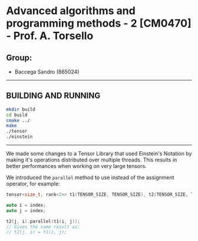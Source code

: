 # Advanced algorithms and programming methods - 2 [CM0470] - Prof. A. Torsello

## Group:

- Baccega Sandro (865024)

---

## BUILDING AND RUNNING

```bash
mkdir build
cd build
cmake ../
make
./tensor
./einstein
```

---

We made some changes to a Tensor Library that used Einstein's Notation by making it's operations distributed over multiple threads. This results in better performances when working on very large tensors. 

We introduced the `parallel` method to use instead of the assignment operator, for example:

```cpp
tensor<size_t, rank<2>> t1(TENSOR_SIZE, TENSOR_SIZE), t2(TENSOR_SIZE, TENSOR_SIZE);

auto i = index;
auto j = index;

t2(j, i).parallel(t1(i, j));
// Gives the same result as:
// t2(j, i) = t1(i, j);
```
